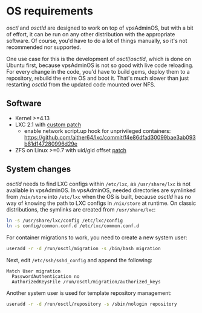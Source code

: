 # OS requirements
*osctl* and *osctld* are designed to work on top of vpsAdminOS, but with a bit
of effort, it can be run on any other distribution with the appropriate
software. Of course, you'd have to do a lot of things manually, so it's not
recommended nor supported.

One use case for this is the development of *osctl*/*osctld*, which is done
on Ubuntu first, because vpsAdminOS is not so good with live code reloading.
For every change in the code, you'd have to build gems, deploy them to
a repository, rebuild the entire OS and boot it. That's much slower than just
restarting *osctld* from the updated code mounted over NFS.

## Software
- Kernel >=4.13
- LXC 2.1 with [custom patch](https://github.com/aither64/lxc/tree/vpsadminos-2.1)
    - enable network script.up hook for unprivileged containers:
      <https://github.com/aither64/lxc/commit/f4e86dfad30099bae3ab093b81d147280996d29e>
- ZFS on Linux >=0.7 with uid/gid offset [patch](https://github.com/aither64/zfs/tree/uid_offset)

## System changes
*osctld* needs to find LXC configs within `/etc/lxc`, as `/usr/share/lxc`
is not available in vpsAdminOS. In vpsAdminOS, needed directories are symlinked
from `/nix/store` into `/etc/lxc` when the OS is built, because *osctld* has no
way of knowing the path to LXC configs in `/nix/store` at runtime. On classic
distributions, the symlinks are created from `/usr/share/lxc`:

```bash
ln -s /usr/share/lxc/config /etc/lxc/config
ln -s config/common.conf.d /etc/lxc/common.conf.d
```

For container migrations to work, you need to create a new system user:

```bash
useradd -r -d /run/osctl/migration -s /bin/bash migration
```

Next, edit `/etc/ssh/sshd_config` and append the following:

```
Match User migration
  PasswordAuthentication no
  AuthorizedKeysFile /run/osctl/migration/authorized_keys
```

Another system user is used for template repository management:

```bash
useradd -r -d /run/osctl/repository -s /sbin/nologin repository
```
